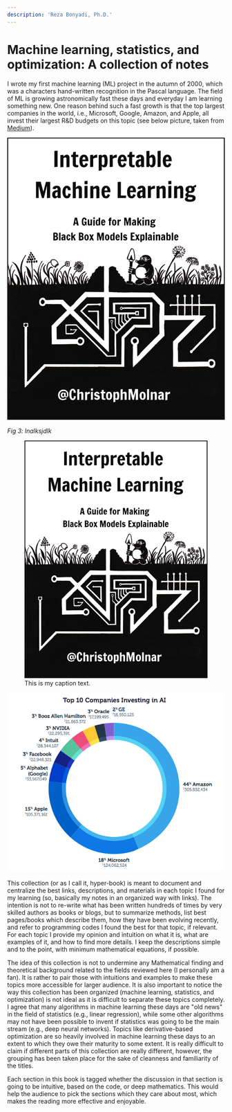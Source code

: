 ```yaml
---
description: 'Reza Bonyadi, Ph.D.'
---
```


# Machine learning, statistics, and optimization: A collection of notes

I wrote my first machine learning \(ML\) project in the autumn of 2000, which was a characters hand-written recognition in the Pascal language. The field of ML is growing astronomically fast these days and everyday I am learning something new. One reason behind such a fast growth is that the top largest companies in the world, i.e., Microsoft, Google, Amazon, and Apple, all invest their largest R&D budgets on this topic \(see below picture, taken from [Medium](https://medium.com/@paysa/artificial-intelligence-ai-tech-talent-race-is-booming-d3e15bde3ba0)\).





![title_page](.gitbook/assets/title_page.jpg)

*Fig 3: lnalksjdlk*





<figure>
    <img src=".gitbook/assets/title_page.jpg" alt="my alt text"/>
    <figcaption>This is my caption text.</figcaption>
</figure>









![Figure11 \label{mylabel}](.gitbook/assets/image%20%288%29.png)



This collection \(or as I call it, hyper-book\) is meant to document and centralize the best links, descriptions, and materials in each topic I found for my learning \(so, basically my notes in an organized way with links\). The intention is not to re-write what has been written hundreds of times by very skilled authors as books or blogs, but to summarize methods, list best pages/books which describe them, how they have been evolving recently, and refer to programming codes I found the best for that topic, if relevant. For each topic I provide my opinion and intuition on what it is, what are examples of it, and how to find more details. I keep the descriptions simple and to the point, with minimum mathematical equations, if possible.

The idea of this collection is not to undermine any Mathematical finding and theoretical background related to the fields reviewed here \(I personally am a fan\). It is rather to pair those with intuitions and examples to make these topics more accessible for larger audience. It is also important to notice the way this collection has been organized \(machine learning, statistics, and optimization\) is not ideal as it is difficult to separate these topics completely. I agree that many algorithms in machine learning these days are "old news" in the field of statistics \(e.g., linear regression\), while some other algorithms may not have been possible to invent if statistics was going to be the main stream \(e.g., deep neural networks\). Topics like derivative-based optimization are so heavily involved in machine learning these days to an extent to which they owe their maturity to some extent. It is really difficult to claim if different parts of this collection are really different, however, the grouping has been taken place for the sake of cleanness and familiarity of the titles.

Each section in this book is tagged whether the discussion in that section is going to be intuitive, based on the code, or deep mathematics. This would help the audience to pick the sections which they care about most, which makes the reading more effective and enjoyable.

